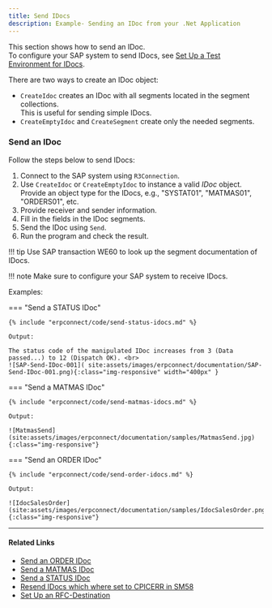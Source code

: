 ```yaml
---
title: Send IDocs
description: Example- Sending an IDoc from your .Net Application
---
```


This section shows how to send an IDoc.<br>
To configure your SAP system to send IDocs, see [Set Up a Test Environment for IDocs](./prerequisites.md#set-up-a-test-environment-for-idocs).

There are two ways to create an IDoc object: 

<!---
<div class="grid cards" markdown>
-   `CreateIdoc` 

	---
	
	Creates an IDoc with all segments located in the segment collections. 
	This is useful for sending simple IDocs. 
	
-   `CreateEmptyIdoc` and `CreateSegment` 

	---
	
	Creates only the needed segments. 
</div>
-->

- `CreateIdoc` creates an IDoc with all segments located in the segment collections. <br>
This is useful for sending simple IDocs. 
- `CreateEmptyIdoc` and `CreateSegment` create only the needed segments. 



### Send an IDoc

Follow the steps below to send IDocs:

1. Connect to the SAP system using `R3Connection`. 
2. Use `CreateIdoc` or `CreateEmptyIdoc` to instance a valid *IDoc* object. Provide an object type for the IDocs, e.g., "SYSTAT01", "MATMAS01", "ORDERS01", etc.
3. Provide receiver and sender information. 
4. Fill in the fields in the IDoc segments.
5. Send the IDoc using `Send`. 
6. Run the program and check the result.

!!! tip
    Use SAP transaction WE60 to look up the segment documentation of IDocs.

!!! note
    Make sure to configure your SAP system to receive IDocs.

Examples:

=== "Send a STATUS IDoc"

	{% include "erpconnect/code/send-status-idocs.md" %}

	Output:

	The status code of the manipulated IDoc increases from 3 (Data passed...) to 12 (Dispatch OK). <br>
	![SAP-Send-IDoc-001]( site:assets/images/erpconnect/documentation/SAP-Send-IDoc-001.png){:class="img-responsive" width="400px" }

=== "Send a MATMAS IDoc"

	{% include "erpconnect/code/send-matmas-idocs.md" %}

	Output:

	![MatmasSend](site:assets/images/erpconnect/documentation/samples/MatmasSend.jpg){:class="img-responsive"}

=== "Send an ORDER IDoc"

	{% include "erpconnect/code/send-order-idocs.md" %}

	Output:

	![IdocSalesOrder](site:assets/images/erpconnect/documentation/samples/IdocSalesOrder.png){:class="img-responsive"}


****
#### Related Links
- [Send an ORDER IDoc](../../samples/send-an-order-idoc.md)
- [Send a MATMAS IDoc](../../samples/send-a-matmas-idoc.md)
- [Send a STATUS IDoc](../../samples/send-a-simple-status-idoc.md)
- [Resend IDocs which where set to CPICERR in SM58](../../samples/resend-idocs-which-where-set-to-cpicerr-in-sm58.md)
- [Set Up an RFC-Destination](./prerequisites.md#set-up-an-rfc-destination)

